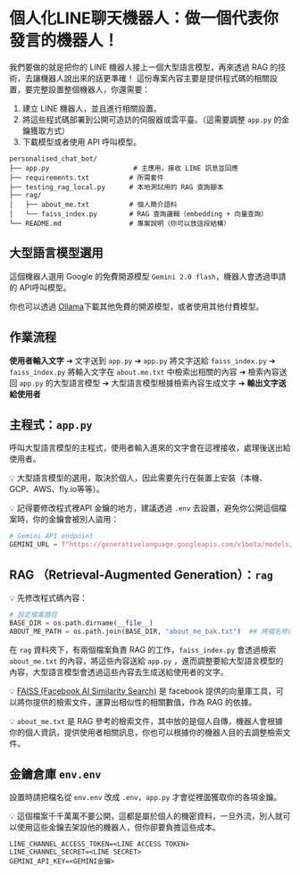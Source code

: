 # 個人化LINE聊天機器人：做一個代表你發言的機器人！
我們要做的就是把你的 LINE 機器人接上一個大型語言模型，再來透過 RAG 的技術，去讓機器人說出來的話更準確！
這份專案內容主要是提供程式碼的相關設置，要完整設置整個機器人，你還需要：

1. 建立 LINE 機器人，並且進行相關設置。
2. 將這些程式碼部署到公開可造訪的伺服器或雲平臺。（這需要調整 `app.py` 的金鑰獲取方式）
3. 下載模型或者使用 API 呼叫模型。
```
personalised_chat_bot/
├── app.py                     # 主應用，接收 LINE 訊息並回應
├── requirements.txt          # 所需套件
├── testing_rag_local.py      # 本地測試用的 RAG 查詢腳本
├── rag/
│   ├── about_me.txt          # 個人簡介語料
│   └── faiss_index.py        # RAG 查詢邏輯（embedding + 向量查詢）
└── README.md                 # 專案說明（你可以放這段結構）
```

## 大型語言模型選用

這個機器人選用 Google 的免費開源模型 `Gemini 2.0 flash`，機器人會透過申請的 API呼叫模型。

你也可以透過 [Ollama](https://ollama.com/)下載其他免費的開源模型，或者使用其他付費模型。



<!-- *雖然模型效果很差，但在成本考量之下，我們可以先用簡單的模型熟悉流程，後面也可以再換成其他模型～* -->

## 作業流程
**使用者輸入文字** ➔ 文字送到 `app.py` ➔ `app.py` 將文字送給 `faiss_index.py` ➔ `faiss_index.py` 將輸入文字在 `about.me.txt`  中檢索出相關的內容 ➔ 檢索內容送回 `app.py` 的大型語言模型 ➔ 大型語言模型根據檢索內容生成文字 ➔ **輸出文字送給使用者**

## 主程式：`app.py`
呼叫大型語言模型的主程式，使用者輸入進來的文字會在這裡接收，處理後送出給使用者。

💡 大型語言模型的選用，取決於個人，因此需要先行在裝置上安裝（本機、GCP、AWS、fly.io等等）。

💡 記得要修改程式裡API 金鑰的地方，建議透過 `.env` 去設置，避免你公開這個檔案時，你的金鑰會被別人盜用：

```python
# Gemini API endpoint
GEMINI_URL = f"https://generativelanguage.googleapis.com/v1beta/models/gemini-2.0-flash:generateContent?key={GEMINI_API_KEY}"

```

## RAG （Retrieval-Augmented Generation）：`rag`
💡 先修改程式碼內容：
```python
# 設定檔案路徑
BASE_DIR = os.path.dirname(__file__)
ABOUT_ME_PATH = os.path.join(BASE_DIR, "about_me_bak.txt")  ## 將檔名修改為 about_me.txt ，並在about_me.txt 編輯你的自我介紹
```

在 `rag` 資料夾下，有兩個檔案負責 RAG 的工作，`faiss_index.py` 會透過檢索 `about_me.txt` 的內容，將這些內容送給 `app.py` ，進而調整要給大型語言模型的內容，大型語言模型會透過這些內容去生成送給使用者的文字。

💡 [FAISS (Facebook AI Similarity Search)]('faiss.ai') 是 facebook 提供的向量庫工具，可以將你提供的檢索文件，運算出相似性的相關數值，作為 RAG 的依據。

💡 `about_me.txt` 是 RAG 參考的檢索文件，其中放的是個人自傳，機器人會根據你的個人資訊，提供使用者相關訊息，你也可以根據你的機器人目的去調整檢索文件。

## 金鑰倉庫 `env.env`

設置時請把檔名從 `env.env` 改成 `.env`，`app.py` 才會從裡面獲取你的各項金鑰。

💡 這個檔案千千萬萬不要公開，這都是屬於個人的機密資料，一旦外流，別人就可以使用這些金鑰去架設他的機器人，但你卻要負擔這些成本。

```
LINE_CHANNEL_ACCESS_TOKEN=<LINE ACCESS TOKEN>
LINE_CHANNEL_SECRET=<LINE SECRET>
GEMINI_API_KEY=<GEMINI金鑰>
```



